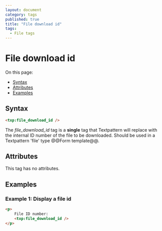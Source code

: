 ```yaml
---
layout: document
category: tags
published: true
title: "File download id"
tags:
  - File tags
---
```


# File download id

On this page:

* [Syntax](#user-content-syntax)
* [Attributes](#user-content-attributes)
* [Examples](#user-content-examples)

## Syntax

```html
<txp:file_download_id />
```

The *file_download_id* tag is a __single__ tag that Textpattern will replace with the internal ID number of the file to be downloaded. Should be used in a Textpattern 'file' type @@Form template@@.

## Attributes

This tag has no attributes.

## Examples

### Example 1: Display a file id

```html
<p>
    File ID number:
    <txp:file_download_id />
</p>
